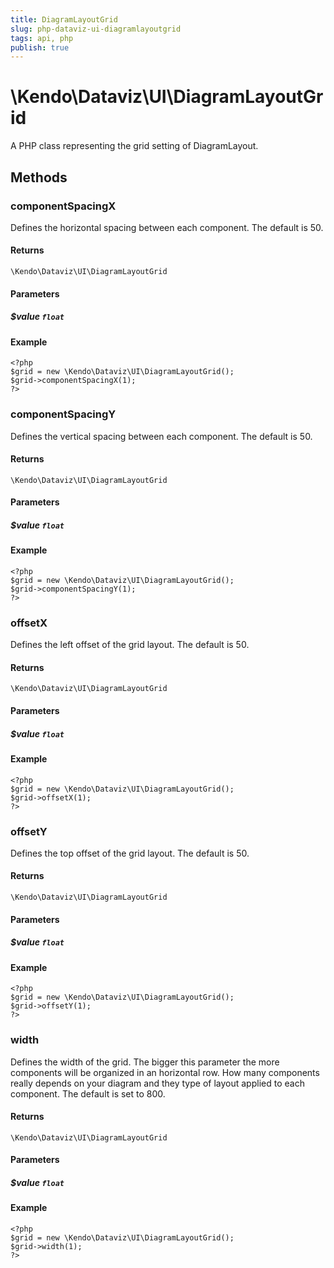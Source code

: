 ```yaml
---
title: DiagramLayoutGrid
slug: php-dataviz-ui-diagramlayoutgrid
tags: api, php
publish: true
---
```


# \Kendo\Dataviz\UI\DiagramLayoutGrid

A PHP class representing the grid setting of DiagramLayout.


## Methods

### componentSpacingX
Defines the horizontal spacing between each component. The default is 50.

#### Returns
`\Kendo\Dataviz\UI\DiagramLayoutGrid`

#### Parameters

##### $value `float`



#### Example 
    <?php
    $grid = new \Kendo\Dataviz\UI\DiagramLayoutGrid();
    $grid->componentSpacingX(1);
    ?>

### componentSpacingY
Defines the vertical spacing between each component. The default is 50.

#### Returns
`\Kendo\Dataviz\UI\DiagramLayoutGrid`

#### Parameters

##### $value `float`



#### Example 
    <?php
    $grid = new \Kendo\Dataviz\UI\DiagramLayoutGrid();
    $grid->componentSpacingY(1);
    ?>

### offsetX
Defines the left offset of the grid layout. The default is 50.

#### Returns
`\Kendo\Dataviz\UI\DiagramLayoutGrid`

#### Parameters

##### $value `float`



#### Example 
    <?php
    $grid = new \Kendo\Dataviz\UI\DiagramLayoutGrid();
    $grid->offsetX(1);
    ?>

### offsetY
Defines the top offset of the grid layout. The default is 50.

#### Returns
`\Kendo\Dataviz\UI\DiagramLayoutGrid`

#### Parameters

##### $value `float`



#### Example 
    <?php
    $grid = new \Kendo\Dataviz\UI\DiagramLayoutGrid();
    $grid->offsetY(1);
    ?>

### width
Defines the width of the grid. The bigger this parameter the more components will be organized in an horizontal row. How many components really depends on your diagram and they type of layout applied to each component. The default is set to 800.

#### Returns
`\Kendo\Dataviz\UI\DiagramLayoutGrid`

#### Parameters

##### $value `float`



#### Example 
    <?php
    $grid = new \Kendo\Dataviz\UI\DiagramLayoutGrid();
    $grid->width(1);
    ?>

